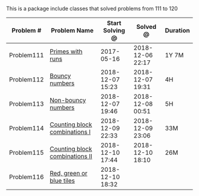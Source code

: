 
This is a package include classes that solved problems from 111 to 120


|   Problem #   | Problem Name  | Start Solving @ |  Solved @ |  Duration  |
| ------------- | ------------- | ------------- | ------------- | ------------- |
| Problem111 | [Primes with runs](https://projecteuler.net/problem=111)  | 2017-05-16 | 2018-12-06 22:17 | 1Y 7M |
| Problem112 | [Bouncy numbers](https://projecteuler.net/problem=112)  | 2018-12-07 15:23 | 2018-12-07 19:31 | 4H |
| Problem113 | [Non-bouncy numbers](https://projecteuler.net/problem=113) | 2018-12-07 19:46 | 2018-12-08 00:51 | 5H |
| Problem114 | [Counting block combinations I](https://projecteuler.net/problem=114) | 2018-12-09 22:33 | 2018-12-09 23:06 | 33M |
| Problem115 | [Counting block combinations II](https://projecteuler.net/problem=115) | 2018-12-10 17:44 | 2018-12-10 18:10 | 26M |
| Problem116 | [Red, green or blue tiles](https://projecteuler.net/problem=116) | 2018-12-10 18:32 |  |  |